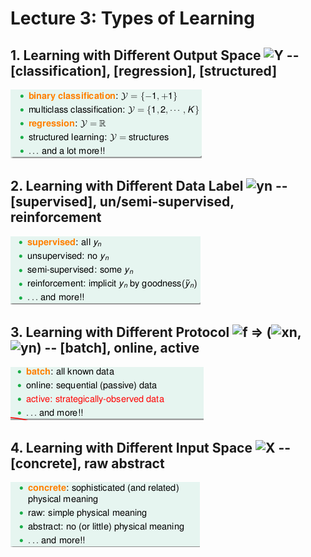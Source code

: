 # Lecture 3: Types of Learning

## 1. Learning with Different Output Space ![Y][1] -- [classification], [regression], [structured]

![](./static/lec3_1.png)

## 2. Learning with Different Data Label ![yn][2] -- [supervised], un/semi-supervised, reinforcement

![](./static/lec3_2.png)

## 3. Learning with Different Protocol ![f][3] => (![xn][4], ![yn][2]) -- [batch], online, active

![](./static/lec3_3.png)

## 4. Learning with Different Input Space ![X][5] -- [concrete], raw abstract

![](./static/lec3_4.png)


  [1]: http://chart.apis.google.com/chart?cht=tx&chl=\mathcal{Y}
  [2]: http://chart.apis.google.com/chart?cht=tx&chl=y_n
  [3]: http://chart.apis.google.com/chart?cht=tx&chl=f
  [4]: http://chart.apis.google.com/chart?cht=tx&chl=x_n
  [5]: http://chart.apis.google.com/chart?cht=tx&chl=\mathcal{X}
